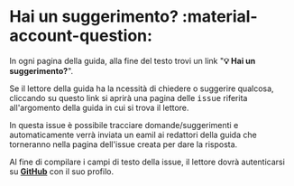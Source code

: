 # Hai un suggerimento? :material-account-question:

In ogni pagina della guida, alla fine del testo trovi un link "**💡 Hai un suggerimento?**".

Se il lettore della guida ha la ncessità di chiedere o suggerire qualcosa, cliccando su questo link si aprirà una pagina delle <kbd>issue</kbd> riferita all'argomento della guida in cui si trova il lettore.

In questa issue è possibile tracciare domande/suggerimenti e automaticamente verrà inviata un eamil ai redattori della guida che torneranno nella pagina dell'issue creata per dare la risposta.

Al fine di compilare i campi di testo della issue, il lettore dovrà autenticarsi su [**GitHub**](https://github.com/) con il suo profilo.

